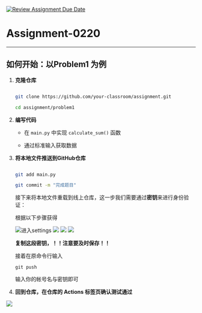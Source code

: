 [![Review Assignment Due Date](https://classroom.github.com/assets/deadline-readme-button-22041afd0340ce965d47ae6ef1cefeee28c7c493a6346c4f15d667ab976d596c.svg)](https://classroom.github.com/a/s6ZZuutl)
# Assignment-0220
---
## 如何开始：以Problem1 为例
1. **克隆仓库**
   ```bash

   git clone https://github.com/your-classroom/assignment.git

   cd assignment/problem1

   ```

2. **编写代码**
   - 在 `main.py` 中实现 `calculate_sum()` 函数

   - 通过标准输入获取数据

3. **将本地文件推送到GitHub仓库**

   ```bash

   git add main.py

   git commit -m "完成题目"

    ```
   
   接下来将本地文件重载到线上仓库，这一步我们需要通过**密钥**来进行身份验证：

   根据以下步骤获得
   
   ![进入settings](./image/p2.jpg)
   ![](./image/p3.jpg)
   ![](./image/p4.jpg)
   ![](./image/p5.jpg)
   
   **复制这段密钥，！！注意要及时保存！！**
   
   接着在原命令行输入
   ```
   git push 
   ```
   
   输入你的帐号名与密钥即可

5. **回到仓库，在仓库的 **Actions** 标签页确认测试通过**
   
![](./image/p1.jpg)
